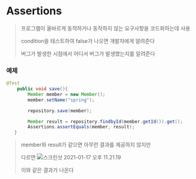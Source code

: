 # Assertions

> 프로그램이 올바르게 동작하거나 동작하지 않는 요구사항을 코드화하는데 사용
>
> condition을 테스트하여 false가 나오면 개발자에게 알려준다
>
> 버그가 발생한 시점에서 어디서 버그가 발생했는지를 알려준다

### 예제

~~~java
@Test
    public void save(){
        Member member = new Member();
        member.setName("spring");

        repository.save(member);

        Member result = repository.findbyId(member.getId()).get();
        Assertions.assertEquals(member, result);
   }
~~~

> member와 result가 같으면 아무런 결과를 제공하지 않지만
>
> 다르면 ![스크린샷 2021-01-17 오후 11.21.19](assertions결과.png)
>
> 이와 같은 결과가 나온다 